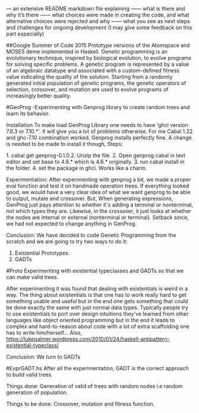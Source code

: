 — an extensive README markdown file explaining
—— what is there and why it’s there
—— what choices were made in creating the code, and what alternative
choices were rejected and why
—— what you see as next steps and challenges for ongoing development
(I may give some feedback on this part especially)

##Google Summer of Code 2015
Prototype versions of the Atomspace and MOSES deme implemented in Haskell.
Genetic programming is an evolutionary technique, inspired by biological evolution, to evolve programs for solving specific problems. A genetic program is represented by a value of an algebraic datatype and associated with a custom-defined fitness value indicating the quality of the solution. Starting from a randomly generated initial population of genetic programs, the genetic operators of selection, crossover, and mutation are used to evolve programs of increasingly better quality.

#GenProg
-Experimenting with Genprog library to create random trees and learn its behavior.

Installation
To make load GenProg Library one needs to have 'ghci version 7.6.3 or 7.10.*'. It will give you a lot of problems otherwise. For me Cabal 1.22 and ghc-7.10 combination worked. Genprog installs perfectly fine. A change is needed to be made to install it though, Steps:
<p>1. cabal get genprog-0.1.0.2. Unzip the file.
2. Open genprog.cabal in text editor and set base to 4.8.* which is 4.6.* originally.
3. run cabal install in the folder.
4. set the package in ghci. Works like a charm.</p>

Experimentation:
After experimenting with genprog a bit, we made a proper eval function and test it on handmade operation trees. If everything looked good, we would have a very clear idea of what we want genprog to be able to output, mutate and crossover. But, When generating expressions, GenProg just pays attention to whether it's adding a terminal or nonterminal, not which types they are. Likewise, in the crossover, it just looks at whether the nodes are internal or external (nonterminal or terminal).
Setback since, we had not expected to change anything in GenProg.

Conclusion: We have decided to code Genetic Programming from the scratch and we are going to try two ways to do it:
1. Existential Prototypes.
2. GADTs

#Proto
Experimenting with existential typeclasses and GADTs so that we can make valid trees.

After experimenting it was found that dealing with existentials is weird in a way. The thing about existentials is that one has to work really hard to get something usable and useful but in the end one gets something that could be done exactly the same with just normal data types. Typically people try to use existentials to port over design intuitions they've learned from other languages like object oriented programming but in the end it leads to complex and hard-to-reason about code with a lot of extra scaffolding one has to write him/herself...
Also, https://lukepalmer.wordpress.com/2010/01/24/haskell-antipattern-existential-typeclass/ 

Conclusion: We turn to GADTs

#ExprGADT.hs
After all the experimentation, GADT is the correct approach to build valid trees. 


Things done:
Generation of valid of trees with random nodes i.e random generation of population.

Things to be done:
Crossover, mutation and fitness function.

